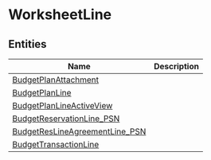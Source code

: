 
# WorksheetLine


## Entities

|Name|Description|
|---|---|
|[BudgetPlanAttachment](BudgetPlanAttachment.cdm.json)||
|[BudgetPlanLine](BudgetPlanLine.cdm.json)||
|[BudgetPlanLineActiveView](BudgetPlanLineActiveView.cdm.json)||
|[BudgetReservationLine_PSN](BudgetReservationLine_PSN.cdm.json)||
|[BudgetResLineAgreementLine_PSN](BudgetResLineAgreementLine_PSN.cdm.json)||
|[BudgetTransactionLine](BudgetTransactionLine.cdm.json)||
